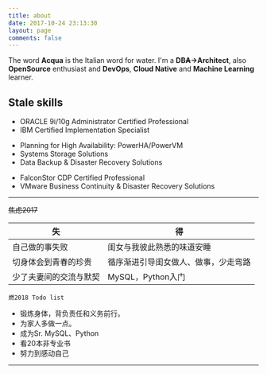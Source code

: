 ```yaml
---
title: about
date: 2017-10-24 23:13:30
layout: page
comments: false
---
```

The word **Acqua** is the Italian word for water. I'm a **DB~~A~~->Architect**, also **OpenSource** enthusiast and **DevOps**, **Cloud Native** and **Machine Learning** learner.
## Stale skills
- ORACLE 9i/10g Administrator Certified Professional
- IBM Certified Implementation Specialist
 + Planning for High Availability: PowerHA/PowerVM
 + Systems Storage Solutions
 + Data Backup & Disaster Recovery Solutions	
- FalconStor CDP Certified Professional
- VMware Business Continuity & Disaster Recovery Solutions



---

~~焦虑2017~~

失|得
---|---
自己做的事失败|闺女与我彼此熟悉的味道安睡
切身体会到青春的珍贵|循序渐进引导闺女做人、做事，少走弯路
少了夫妻间的交流与默契|MySQL，Python入门

`燃2018 Todo list`

 - 锻炼身体，背负责任和义务前行。
 - 为家人多做一点。
 - 成为Sr. MySQL、Python
 - 看20本非专业书
 - 努力到感动自己

---
